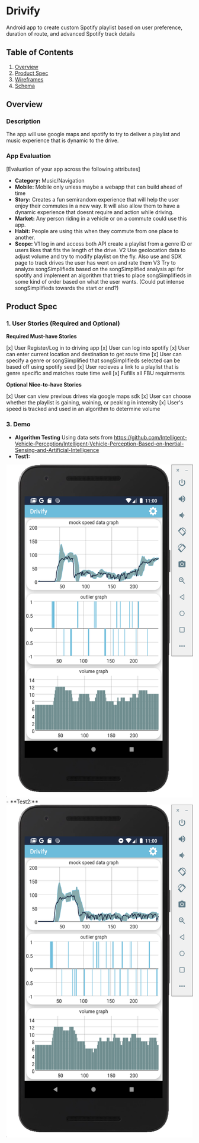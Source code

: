 # Drivify
Android app to create custom Spotify playlist based on user preference, duration of route, and advanced Spotify track details


## Table of Contents
1. [Overview](#Overview)
2. [Product Spec](#Product-Spec)
3. [Wireframes](#Wireframes)
4. [Schema](#Schema)

## Overview
### Description
The app will use google maps and spotify to try to deliver a playlist and music experience that is dynamic to the drive.

### App Evaluation
[Evaluation of your app across the following attributes]
- **Category:** Music/Navigation
- **Mobile:** Mobile only unless maybe a webapp that can build ahead of time
- **Story:** Creates a fun semirandom experience that will help the user enjoy their commutes in a new way. It will also allow them to have a dynamic experience that doesnt require and action while driving.
- **Market:** Any person riding in a vehicle or on a commute could use this app.
- **Habit:** People are using this when they commute from one place to another.
- **Scope:** V1 log in and access both API create a playlist from a genre ID or users likes that fits the length of the drive. V2 Use geolocation data to adjust volume and try to modify playlist on the fly. Also use and SDK page to track drives the user has went on and rate them V3 Try to analyze songSimplifieds based on the songSimplified analysis api for spotify and implement an algorithm that tries to place songSimplifieds in some kind of order based on what the user wants. (Could put intense songSimplifieds towards the start or end?)

## Product Spec

### 1. User Stories (Required and Optional)

**Required Must-have Stories**

[x] User Register/Log in to driving app
[x] User can log into spotify
[x] User can enter current location and destination to get route time
[x] User can specify a genre or songSimplified that songSimplifieds selected can be based off using spotify seed
[x] User recieves a link to a playlist that is genre specific and matches route time well
[x] Fufills all FBU requirments

**Optional Nice-to-have Stories**

[x] User can view previous drives via google maps sdk
[x] User can choose whether the playlist is gaining, waining, or peaking in intensity
[x] User's speed is tracked and used in an algorithm to determine volume

### 3. Demo
- **Algorithm Testing**
Using data sets from https://github.com/Intelligent-Vehicle-Perception/Intelligent-Vehicle-Perception-Based-on-Inertial-Sensing-and-Artificial-Intelligence
- **Test1:**
<img src='https://github.com/TravisGibbs/Drivify/blob/master/demonstration/Test1.png?raw=true' title='Test1' width='536' height='895' alt='test1' />
- **Test2:**
<img src='https://github.com/TravisGibbs/Drivify/blob/master/demonstration/Test2.png?raw=true' title='Test2' width='536' height='895' alt='test1' />

